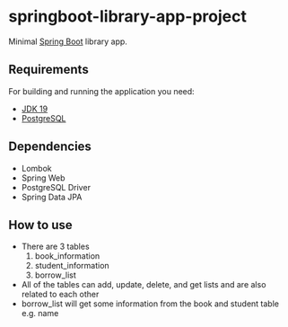 # springboot-library-app-project

Minimal [Spring Boot](http://projects.spring.io/spring-boot/) library app.

## Requirements

For building and running the application you need:

- [JDK 19](https://www.oracle.com/java/technologies/javase/jdk19-archive-downloads.html)
- [PostgreSQL](https://www.postgresql.org/download/)

## Dependencies
- Lombok
- Spring Web
- PostgreSQL Driver
- Spring Data JPA

## How to use
- There are 3 tables
  1) book_information
  2) student_information
  3) borrow_list
- All of the tables can add, update, delete, and get lists and are also related to each other
- borrow_list will get some information from the book and student table e.g. name
